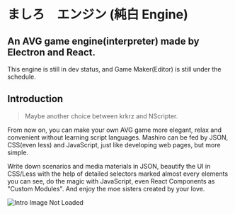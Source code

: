 # ましろ　エンジン (純白 Engine)
## An AVG game engine(interpreter) made by Electron and React.
This engine is still in dev status, and Game Maker(Editor) is still under the schedule.

## Introduction

> Maybe another choice between krkrz and NScripter.

From now on, you can make your own AVG game more elegant, relax and convenient without learning script languages. Mashiro can be fed by JSON, CSS(even less) and JavaScript, just like developing web pages, but more simple.

Write down scenarios and media materials in JSON, beautify the UI in CSS/Less with the help of detailed selectors marked almost every elements you can see, do the magic with JavaScript, even React Components as "Custom Modules". And enjoy the moe sisters created by your love.

![Intro Image Not Loaded](./public/intro.gif)
